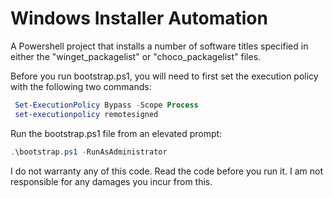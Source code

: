 # Windows Installer Automation
A Powershell project that installs a number of software titles specified in either the "winget_packagelist" or "choco_packagelist" files. 

Before you run bootstrap.ps1, you will need to first set the execution policy with the following two commands:

   ```powershell
    Set-ExecutionPolicy Bypass -Scope Process
    set-executionpolicy remotesigned
   ```

Run the bootstrap.ps1 file from an elevated prompt:
  ```powershell
  .\bootstrap.ps1 -RunAsAdministrator
  ```

  I do not warranty any of this code.  Read the code before you run it.  I am not responsible for any damages you incur from this. 